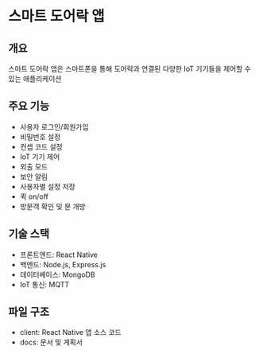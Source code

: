 
# 스마트 도어락 앱

## 개요
스마트 도어락 앱은 스마트폰을 통해 도어락과 연결된 다양한 IoT 기기들을 제어할 수 있는 애플리케이션

## 주요 기능
- 사용자 로그인/회원가입
- 비밀번호 설정
- 컨셉 코드 설정
- IoT 기기 제어
- 외출 모드
- 보안 알림
- 사용자별 설정 저장
- 퀵 on/off
- 방문객 확인 및 문 개방

## 기술 스택
- 프론트엔드: React Native
- 백엔드: Node.js, Express.js
- 데이터베이스: MongoDB
- IoT 통신: MQTT

## 파일 구조
- client: React Native 앱 소스 코드
- docs: 문서 및 계획서